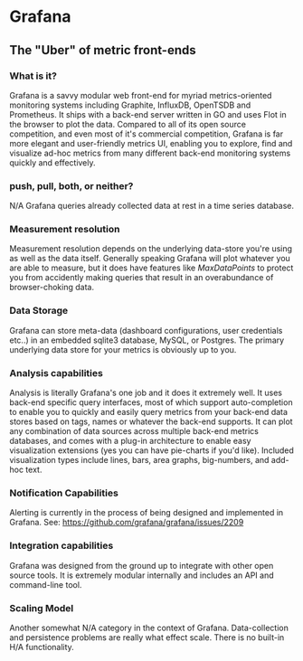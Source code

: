 # Grafana

## The "Uber" of metric front-ends

### What is it? 
Grafana is a savvy modular web front-end for myriad metrics-oriented monitoring
systems including Graphite, InfluxDB, OpenTSDB and Prometheus. It ships with a
back-end server written in GO and uses Flot in the browser to plot the data.
Compared to all of its open source competition, and even most of it's
commercial competition, Grafana is far more elegant and user-friendly metrics
UI, enabling you to explore, find and visualize ad-hoc metrics from many
different back-end monitoring systems quickly and effectively.

### push, pull, both, or neither?
N/A Grafana queries already collected data at rest in a time series database.

### Measurement resolution 
Measurement resolution depends on the underlying data-store you're using as well
as the data itself. Generally speaking Grafana will plot whatever you are able
to measure, but it does have features like *MaxDataPoints* to protect you from
accidently making queries that result in an overabundance of browser-choking
data. 

### Data Storage 
Grafana can store meta-data (dashboard configurations, user credentials etc..)
in an embedded sqlite3 database, MySQL, or Postgres. The primary underlying
data store for your metrics is obviously up to you.

### Analysis capabilities
Analysis is literally Grafana's one job and it does it extremely well. It
uses back-end specific query interfaces, most of which support auto-completion
to enable you to quickly and easily query metrics from your back-end data
stores based on tags, names or whatever the back-end supports. It can plot any
combination of data sources across multiple back-end metrics databases, and
comes with a plug-in architecture to enable easy visualization extensions (yes
you can have pie-charts if you'd like).  Included visualization types include
lines, bars, area graphs, big-numbers, and add-hoc text.

### Notification Capabilities
Alerting is currently in the process of being designed and implemented in
Grafana. See: https://github.com/grafana/grafana/issues/2209

### Integration capabilities
Grafana was designed from the ground up to integrate with other open source
tools. It is extremely modular internally and includes an API and command-line
tool.

### Scaling Model
Another somewhat N/A category in the context of Grafana. Data-collection and
persistence problems are really what effect scale. There is no built-in H/A
functionality.
